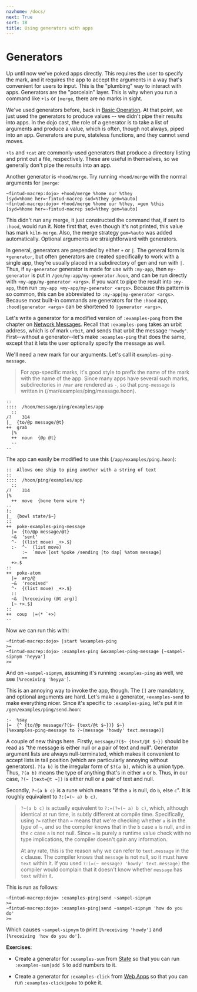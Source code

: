 ```yaml
---
navhome: /docs/
next: True
sort: 18
title: Using generators with apps
---
```


# Generators

Up until now we've poked apps directly. This requires the user to
specify the mark, and it requires the app to accept the arguments in a
way that's convenient for users to input. This is the "plumbing" way to
interact with apps. Generators are the "porcelain" layer. This is why
when you run a command like `+ls` or `|merge`, there are no marks in
sight.

We've used generators before, back in [Basic
Operation](/docs/using/admin). At that point, we just used the
generators to produce values -- we didn't pipe their results into apps.
In the dojo cast, the role of a generator is to take a list of arguments
and produce a value, which is often, though not always, piped into an
app. Generators are pure, stateless functions, and they cannot send
moves.

`+ls` and `+cat` are commonly-used generators that produce a directory
listing and print out a file, respectively. These are useful in
themselves, so we generally don't pipe the results into an app.

Another generator is `+hood/merge`. Try running `+hood/merge` with the
normal arguments for `|merge`:

    ~fintud-macrep:dojo> +hood/merge %home our %they
    [syd=%home her=~fintud-macrep sud=%they gem=%auto]
    ~fintud-macrep:dojo> +hood/merge %home our %they, =gem %this
    [syd=%home her=~fintud-macrep sud=%they gem=%auto]

This didn't run any merge, it just constructed the command that, if sent
to `:hood`, would run it. Note first that, even though it's not printed,
this value has mark `kiln-merge`. Also, the merge strategy `gem=%auto`
was added automatically. Optional arguments are straightforward with
generators.

In general, generators are prepended by either `+` or `|`. The general
form is `+generator`, but often generators are created specifically to
work with a single app, they're usually placed in a subdirectory of gen
and run with `|`. Thus, if `my-generator` generator is made for use with
`:my-app`, then `my-generator` is put in
`/gen/my-app/my-generator.hoon`, and can be run directly with
`+my-app/my-generator <args>`. If you want to pipe the result into
`:my-app`, then run `:my-app +my-app/my-generator <args>`. Because this
pattern is so common, this can be abbreviated to
`:my-app|my-generator <args>`. Because most built-in commands are
generators for the `:hood` app, `:hood|generator <args>` can be
shortened to `|generator <args>`.

Let's write a generator for a modified version of `:examples-pong` from
the chapter on [Network Messages](/docs/arvo/system/network). Recall
that `:examples-pong` takes an urbit address, which is of mark `urbit`,
and sends that urbit the message `'howdy'`. First--without a
generator--let's make `:examples-ping` that does the same, except that
it lets the user optionally specify the message as well.

We'll need a new mark for our arguments. Let's call it
`examples-ping-message`.

> For app-specific marks, it's good style to prefix the name of the mark
> with the name of the app. Since many apps have several such marks,
> subdirectories in `/mar` are rendered as `-`, so that `ping-message`
> is written in (/mar/examples/ping/message.hoon).

    ::
    ::::  /hoon/message/ping/examples/app
      ::
    /?    314
    |_  {to/@p message/@t}
    ++  grab
      |%
      ++  noun  {@p @t}
      --
    --

The app can easily be modified to use this (`/app/examples/ping.hoon`):

    ::  Allows one ship to ping another with a string of text
    ::
    ::::  /hoon/ping/examples/app
      ::
    /?    314
    |%
      ++  move  {bone term wire *}
    --
    !:
    |_  {bowl state/$~}
    ::
    ++  poke-examples-ping-message
      |=  {to/@p message/@t}
      ~&  'sent'
      ^-  {(list move) _+>.$}
      :-  ^-  (list move)
          :~  `move`[ost %poke /sending [to dap] %atom message]
          ==
      +>.$
    ::
    ++  poke-atom
      |=  arg/@
      ~&  'received'
      ^-  {(list move) _+>.$}
      ::
      ~&  [%receiving (@t arg)]
      [~ +>.$]
    ::
    ++  coup  |=(* `+>)
    --

Now we can run this with:

    ~fintud-macrep:dojo> |start %examples-ping
    >=
    ~fintud-macrep:dojo> :examples-ping &examples-ping-message [~sampel-sipnym 'heyya']
    >=

And on `~sampel-sipnym`, assuming it's running `:examples-ping` as well,
we see `[%receiving 'heyya']`.

This is an annoying way to invoke the app, though. The `[]` are
mandatory, and optional arguments are hard. Let's make a generator,
`+examples-send` to make everything nicer. Since it's specific to
`:examples-ping`, let's put it in `/gen/examples/ping/send.hoon`:

    :-  %say
    |=  {^ {to/@p message/?($~ {text/@t $~})} $~}
    [%examples-ping-message to ?~(message 'howdy' text.message)]

A couple of new things here. Firstly, `message/?($~ {text/@t $~})`
should be read as "the message is either null or a pair of text and
null". Generator argument lists are always null-terminated, which makes
it convenient to accept lists in tail position (which are particularly
annoying without generators). `?(a b)` is the irregular form of
`$?(a b)`, which is a union type. Thus, `?(a b)` means the type of
anything that's in either `a` or `b`. Thus, in our case,
`?(~ [text=@t ~])` is either null or a pair of text and null.

Secondly, `?~(a b c)` is a rune which means "if the `a` is null, do `b`,
else `c`". It is roughly equivalent to `?:(=(~ a) b c)`.

> `?~(a b c)` is actually equivalent to `?:=(?=(~ a) b c)`, which,
> although identical at run time, is subtly different at compile time.
> Specifically, using `?=` rather than `=` means that we're checking
> whether `a` is in the *type* of `~`, and so the compiler knows that in
> the `b` case `a` is null, and in the `c` case `a` is not null. Since
> `=` is purely a runtime value check with no type implications, the
> compiler doesn't gain any information.
>
> At any rate, this is the reason why we can refer to `text.message` in
> the `c` clause. The compiler knows that `message` is not null, so it
> must have `text` within it. If you used
> `?:(=(~ message) 'howdy' text.message)` the compiler would complain
> that it doesn't know whether `message` has `text` within it.

This is run as follows:

    ~fintud-macrep:dojo> :examples-ping|send ~sampel-sipnym
    >=
    ~fintud-macrep:dojo> :examples-ping|send ~sampel-sipnym 'how do you do'
    >=

Which causes `~sampel-sipnym` to print `[%receiving 'howdy']` and
`[%receiving 'how do you do']`.

**Exercises**:

-   Create a generator for `:examples-sum` from
    [State](/docs/arvo/state) so that you can run `:examples-sum|add 5`
    to add numbers to it.

-   Create a generator for `:examples-click` from [Web
    Apps](/docs/arvo/web-apps) so that you can run
    `:examples-click|poke` to poke it.
